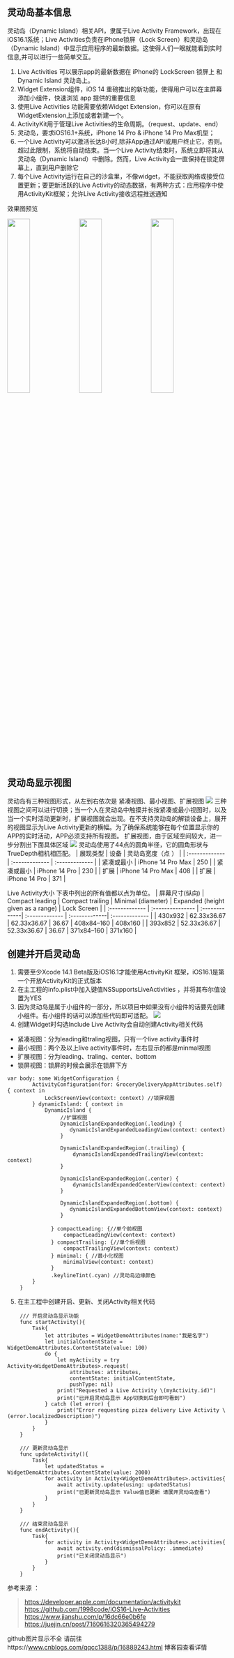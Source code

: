
## 灵动岛基本信息
灵动岛（Dynamic Island）相关API，隶属于Live Activity Framework，出现在iOS16.1系统；Live Activities负责在iPhone锁屏（Lock Screen）和灵动岛（Dynamic Island）中显示应用程序的最新数据。这使得人们一眼就能看到实时信息,并可以进行一些简单交互。
1. Live Activities 可以展示app的最新数据在 iPhone的 LockScreen 锁屏上 和 Dynamic Island 灵动岛上。
2. Widget Extension组件，iOS 14 重磅推出的新功能，使得用户可以在主屏幕添加小组件，快速浏览 app 提供的重要信息
3. 使用Live Activities 功能需要依赖Widget Extension，你可以在原有WidgetExtension上添加或者新建一个。
4. ActivityKit用于管理Live Activities的生命周期。（request、update、end）
5. 灵动岛，要求iOS16.1+系统，iPhone 14 Pro & iPhone 14 Pro Max机型；
6. 一个Live Activity可以激活长达8小时,除非App通过API或用户终止它，否则。超过此限制，系统将自动结束。当一个Live Activity结束时，系统立即将其从灵动岛（Dynamic Island）中删除。然而，Live Activity会一直保持在锁定屏幕上，直到用户删除它
7. 每个Live Activity运行在自己的沙盒里，不像widget，不能获取网络或接受位置更新；要更新活跃的Live Activity的动态数据，有两种方式：应用程序中使用ActivityKit框架；允许Live Activity接收远程推送通知

效果图预览
<div style="text-align:left"> 
<img src="https://img2022.cnblogs.com/blog/950551/202211/950551-20221114163227954-1755861202.png" width="32%" height="32%">  
<img src="https://img2022.cnblogs.com/blog/950551/202211/950551-20221114163236220-1260231560.png" width="32%" height="32%">  
<img src="https://img2022.cnblogs.com/blog/950551/202211/950551-20221114163242777-1214475409.png" width="32%" height="32%">  
</div>

## 灵动岛显示视图
灵动岛有三种视图形式，从左到右依次是 紧凑视图、最小视图、扩展视图
![](https://img2022.cnblogs.com/blog/950551/202211/950551-20221114154009916-1746825719.webp)
三种视图之间可以进行切换；当一个人在灵动岛中触摸并长按紧凑或最小视图时，以及当一个实时活动更新时，扩展视图就会出现。在不支持灵动岛的解锁设备上，展开的视图显示为Live Activity更新的横幅。为了确保系统能够在每个位置显示你的APP的实时活动，APP必须支持所有视图。
扩展视图，由于区域空间较大，进一步分割出下面具体区域
![](https://img2022.cnblogs.com/blog/950551/202211/950551-20221114154119857-1030465584.webp)
灵动岛使用了44点的圆角半径，它的圆角形状与TrueDepth相机相匹配。
| 展现类型 | 设备 | 灵动岛宽度（点 ） |
| :------------- | :-------------  | :------------- |
| 紧凑或最小 | iPhone 14 Pro Max | 250      |
| 紧凑或最小 | iPhone 14 Pro     | 230      |
| 扩展    | iPhone 14 Pro Max | 408      |
| 扩展    | iPhone 14 Pro     | 371      |

Live Activity大小
下表中列出的所有值都以点为单位。
| 屏幕尺寸(纵向)  | Compact leading  | Compact trailing | Minimal (diameter) | Expanded (height given as a range) | Lock Screen |
| :------------- | :--------------- | :-------------| :------------- | :-------------| :------------- |
| 430x932 | 62.33x36.67 | 62.33x36.67 | 36.67 | 408x84–160 | 408x160 |
| 393x852 | 52.33x36.67 | 52.33x36.67 | 36.67 | 371x84–160 | 371x160 |

## 创建并开启灵动岛
1. 需要至少Xcode 14.1 Beta版及iOS16.1才能使用ActivityKit 框架，iOS16.1是第一个开放ActivityKit的正式版本
2. 在主工程的info.plist中加入键值NSSupportsLiveActivities ，并将其布尔值设置为YES
3. 因为灵动岛是属于小组件的一部分，所以项目中如果没有小组件的话要先创建小组件。有小组件的话可以添加些代码即可适配。
![](https://img2022.cnblogs.com/blog/950551/202211/950551-20221114155209347-478132742.webp)
4. 创建Widget时勾选Include Live Activity会自动创建Activity相关代码
 - 紧凑视图：分为leading和traling视图，只有一个live activity事件时
 - 最小视图：两个及以上live activity事件时，左右显示的都是minmal视图
 - 扩展视图：分为leading、traling、center、bottom
 - 锁屏视图：锁屏的时候会展示在锁屏下方
```
var body: some WidgetConfiguration {
        ActivityConfiguration(for: GroceryDeliveryAppAttributes.self) { context in
            LockScreenView(context: context) //锁屏视图
        } dynamicIsland: { context in
            DynamicIsland {
                 //扩展视图
                 DynamicIslandExpandedRegion(.leading) {
                    dynamicIslandExpandedLeadingView(context: context)
                 }
                 
                 DynamicIslandExpandedRegion(.trailing) {
                     dynamicIslandExpandedTrailingView(context: context)
                 }
                 
                 DynamicIslandExpandedRegion(.center) {
                     dynamicIslandExpandedCenterView(context: context)
                 }
                 
                 DynamicIslandExpandedRegion(.bottom) {
                    dynamicIslandExpandedBottomView(context: context)
                 }
                
              } compactLeading: {//单个前视图
                  compactLeadingView(context: context)
              } compactTrailing: {//单个后视图
                  compactTrailingView(context: context)
              } minimal: { //最小化视图
                  minimalView(context: context)
              }
              .keylineTint(.cyan) //灵动岛边缘颜色
        }
    }
```
5. 在主工程中创建开启、更新、关闭Activity相关代码
```
    /// 开启灵动岛显示功能
    func startActivity(){
        Task{
            let attributes = WidgetDemoAttributes(name:"我是名字")
            let initialContentState = WidgetDemoAttributes.ContentState(value: 100)
            do {
                let myActivity = try Activity<WidgetDemoAttributes>.request(
                    attributes: attributes,
                    contentState: initialContentState,
                    pushType: nil)
                print("Requested a Live Activity \(myActivity.id)")
                print("已开启灵动岛显示 App切换到后台即可看到")
            } catch (let error) {
                print("Error requesting pizza delivery Live Activity \(error.localizedDescription)")
            }
        }
    }
    
    /// 更新灵动岛显示
    func updateActivity(){
        Task{
            let updatedStatus = WidgetDemoAttributes.ContentState(value: 2000)
            for activity in Activity<WidgetDemoAttributes>.activities{
                await activity.update(using: updatedStatus)
                print("已更新灵动岛显示 Value值已更新 请展开灵动岛查看")
            }
        }
    }
    
    /// 结束灵动岛显示
    func endActivity(){
        Task{
            for activity in Activity<WidgetDemoAttributes>.activities{
                await activity.end(dismissalPolicy: .immediate)
                print("已关闭灵动岛显示")
            }
        }
    }
```
参考来源 ：
>  https://developer.apple.com/documentation/activitykit
>  https://github.com/1998code/iOS16-Live-Activities
>  https://www.jianshu.com/p/16dc66e0b6fe
>  https://juejin.cn/post/7160616320365494279

github图片显示不全 请前往https://www.cnblogs.com/qqcc1388/p/16889243.html 博客园查看详情
